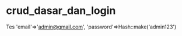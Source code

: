 # crud_dasar_dan_login
Tes
'email'=>'admin@gmail.com',
            'password'=>Hash::make('admin123')
